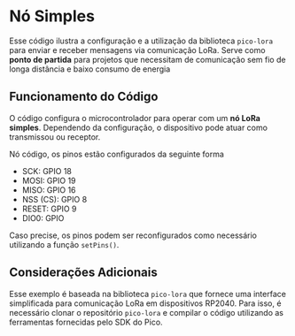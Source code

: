 # Nó Simples
Esse código ilustra a configuração e a utilização da biblioteca ``pico-lora`` para enviar e receber mensagens via comunicação LoRa. Serve como **ponto de partida** para projetos que necessitam de comunicação sem fio de longa distância e baixo consumo de energia

## Funcionamento do Código
O código configura o microcontrolador para operar com um **nó LoRa simples**. Dependendo da configuração, o dispositivo pode atuar como transmissou ou receptor.

Nó código, os pinos estão configurados da seguinte forma
- SCK: GPIO 18
- MOSI: GPIO 19
- MISO: GPIO 16
- NSS (CS): GPIO 8
- RESET: GPIO 9
- DIO0: GPIO

Caso precise, os pinos podem ser reconfigurados como necessário utilizando a função ``setPins()``.

## Considerações Adicionais
Esse exemplo é baseada na biblioteca ``pico-lora`` que fornece uma interface simplificada para comunicação LoRa em dispositivos RP2040. Para isso, é necessário clonar o repositório ``pico-lora`` e compilar o código utilizando as ferramentas fornecidas pelo SDK do Pico.
